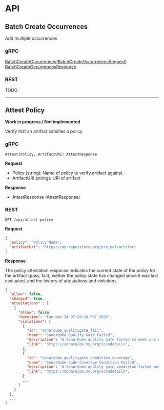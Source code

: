 # API

## Batch Create Occurrences

Add multiple occurrences

### gRPC

[BatchCreateOccurrences](grpc.md#rode.v1alpha1.Rode)([BatchCreateOccurrencesRequest](grpc.md#rode.v1alpha1.BatchCreateOccurrencesRequest)) [BatchCreateOccurrencesResponse](grpc.md#rode.v1alpha1.BatchCreateOccurrencesResponse)

### REST

TODO

---

## Attest Policy

**Work in progress / Not implemented**

Verify that an artifact satisfies a policy.

### gRPC

`Attest(Policy, ArtifactURI) AttestResponse`

**Request**

* Policy (string): Name of policy to verify artifact against.
* ArtifactURI (string): URI of artifact

**Response**

* AttestResponse (AttestResponse)

### REST


`GET /api/attest-policy`


**Request**
```json
{
  "policy": "Policy Name",
  "artifactUri": "https://my-repository.org/project/artifact
}
```

**Response**

The policy attestation response indicates the current state of the policy for the artifact (pass, fail), wether the policy state has changed since it was last evaluated, and the history of attestations and violations.

```json
{
  "allow": false,
  "changed": true,
  "attestations" : [
    {
      "allow": false,
      "datetime": "Tue Nov 24 07:50:16 PST 2020",
      "violations": [
        {
          "id": "sonarqube_qualitygate_fail",
          "name": "SonarQube Quality Gate Failed",
          "description": "A SonarQube quality gate failed to meet one of its conditions. Please see addition violations for more information.",
          "link": "https://sonarqube.my.org/scandetails",
        },
        {
          "id": "sonarqube_qualitygate_condition_coverage",
          "name": "SonarQube Code Coverage Condition Failed",
          "description": "A SonarQube quality gate condition failed because it did not meet Code Coverage minimum",
          "link": "https://sonarqube.my.org/scandetails",
        }
        ...
      ]
    }
  ],
  ...
}
